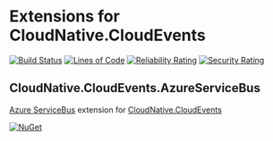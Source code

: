 # Extensions for CloudNative.CloudEvents

[![Build Status](https://iron9light.visualstudio.com/github/_apis/build/status/iron9light.CloudNative.CloudEvents?branchName=master)](https://iron9light.visualstudio.com/github/_build/latest?definitionId=3&branchName=master)
[![Lines of Code](https://sonarcloud.io/api/project_badges/measure?project=iron9light_CloudNative.CloudEvents&metric=ncloc)](https://sonarcloud.io/dashboard?id=iron9light_CloudNative.CloudEvents)
[![Reliability Rating](https://sonarcloud.io/api/project_badges/measure?project=iron9light_CloudNative.CloudEvents&metric=reliability_rating)](https://sonarcloud.io/dashboard?id=iron9light_CloudNative.CloudEvents)
[![Security Rating](https://sonarcloud.io/api/project_badges/measure?project=iron9light_CloudNative.CloudEvents&metric=security_rating)](https://sonarcloud.io/dashboard?id=iron9light_CloudNative.CloudEvents)

## CloudNative.CloudEvents.AzureServiceBus
[Azure ServiceBus](https://github.com/Azure/azure-sdk-for-net/tree/master/sdk/servicebus/Microsoft.Azure.ServiceBus) extension for [CloudNative.CloudEvents](https://github.com/cloudevents/spec)

[![NuGet](https://img.shields.io/nuget/v/CloudNative.CloudEvents.AzureServiceBus.svg)](https://www.nuget.org/packages/CloudNative.CloudEvents.AzureServiceBus/)
